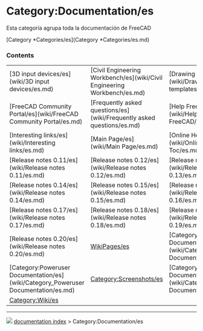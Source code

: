 # Category:Documentation/es
Esta categoría agrupa toda la documentación de FreeCAD

[Category   *Categories/es](Category   *Categories/es.md)

### Contents

|     |     |     |
| --- | --- | --- |
| [3D input devices/es](wiki/3D input devices/es.md) | [Civil Engineering Workbench/es](wiki/Civil Engineering Workbench/es.md) | [Drawing templates/es](wiki/Drawing templates/es.md) |
| [FreeCAD Community Portal/es](wiki/FreeCAD Community Portal/es.md) | [Frequently asked questions/es](wiki/Frequently asked questions/es.md) | [Help FreeCAD/es](wiki/Help FreeCAD/es.md) |
| [Interesting links/es](wiki/Interesting links/es.md) | [Main Page/es](wiki/Main Page/es.md) | [Online Help Toc/es](wiki/Online Help Toc/es.md) |
| [Release notes 0.11/es](wiki/Release notes 0.11/es.md) | [Release notes 0.12/es](wiki/Release notes 0.12/es.md) | [Release notes 0.13/es](wiki/Release notes 0.13/es.md) |
| [Release notes 0.14/es](wiki/Release notes 0.14/es.md) | [Release notes 0.15/es](wiki/Release notes 0.15/es.md) | [Release notes 0.16/es](wiki/Release notes 0.16/es.md) |
| [Release notes 0.17/es](wiki/Release notes 0.17/es.md) | [Release notes 0.18/es](wiki/Release notes 0.18/es.md) | [Release notes 0.19/es](wiki/Release notes 0.19/es.md) |
| [Release notes 0.20/es](wiki/Release notes 0.20/es.md) | [WikiPages/es](wiki/WikiPages/es.md) | [Category:Developer Documentation/es](wiki/Category_Developer Documentation/es.md) |
| [Category:Poweruser Documentation/es](wiki/Category_Poweruser Documentation/es.md) | [Category:Screenshots/es](wiki/Category_Screenshots/es.md) | [Category:User Documentation/es](wiki/Category_User Documentation/es.md) |
| [Category:Wiki/es](wiki/Category_Wiki/es.md) |



---
![](images/Right_arrow.png) [documentation index](../README.md) > Category:Documentation/es
